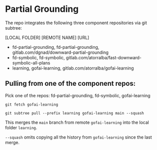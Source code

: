 # Partial Grounding

The repo integrates the following three component repositories via git subtree:

[LOCAL FOLDER] [REMOTE NAME] [URL]

- fd-partial-grounding, fd-partial-grounding, gitlab.com/dgnad/downward-partial-grounding
- fd-symbolic, fd-symbolic, gitlab.com/atorralba/fast-downward-symbolic-all-plans
- learning, gofai-learning, gitlab.com/atorralba/gofai-learning

## Pulling from one of the component repos:

Pick one of the repos: fd-partial-grounding, fd-symbolic, gofai-learning

`git fetch gofai-learning`

`git subtree pull --prefix learning gofai-learning main --squash`

This merges the `main` branch from remote `gofai-learning` into the local folder `learning`.

`--squash` omits copying all the history from `gofai-learning` since the last merge.
